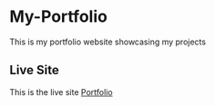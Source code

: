 # My-Portfolio
This is my portfolio website showcasing my projects
## Live Site
This is the live site [Portfolio](https://t.co/DCBYWqj65H)
